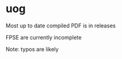 # uog

Most up to date compiled PDF is in releases

FPSE are currently incomplete

Note: typos are likely
